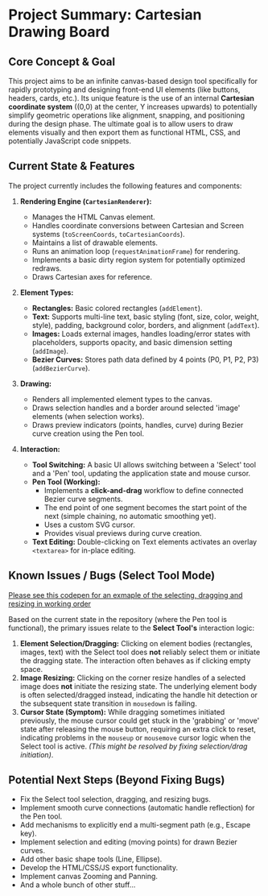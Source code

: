 # Project Summary: Cartesian Drawing Board

## Core Concept & Goal

This project aims to be an infinite canvas-based design tool specifically for rapidly prototyping and designing front-end UI elements (like buttons, headers, cards, etc.). Its unique feature is the use of an internal **Cartesian coordinate system** ((0,0) at the center, Y increases upwards) to potentially simplify geometric operations like alignment, snapping, and positioning during the design phase. The ultimate goal is to allow users to draw elements visually and then export them as functional HTML, CSS, and potentially JavaScript code snippets.

## Current State & Features

The project currently includes the following features and components:

1.  **Rendering Engine (`CartesianRenderer`):**
    *   Manages the HTML Canvas element.
    *   Handles coordinate conversions between Cartesian and Screen systems (`toScreenCoords`, `toCartesianCoords`).
    *   Maintains a list of drawable elements.
    *   Runs an animation loop (`requestAnimationFrame`) for rendering.
    *   Implements a basic dirty region system for potentially optimized redraws.
    *   Draws Cartesian axes for reference.

2.  **Element Types:**
    *   **Rectangles:** Basic colored rectangles (`addElement`).
    *   **Text:** Supports multi-line text, basic styling (font, size, color, weight, style), padding, background color, borders, and alignment (`addText`).
    *   **Images:** Loads external images, handles loading/error states with placeholders, supports opacity, and basic dimension setting (`addImage`).
    *   **Bezier Curves:** Stores path data defined by 4 points (P0, P1, P2, P3) (`addBezierCurve`).

3.  **Drawing:**
    *   Renders all implemented element types to the canvas.
    *   Draws selection handles and a border around selected 'image' elements (when selection works).
    *   Draws preview indicators (points, handles, curve) during Bezier curve creation using the Pen tool.

4.  **Interaction:**
    *   **Tool Switching:** A basic UI allows switching between a 'Select' tool and a 'Pen' tool, updating the application state and mouse cursor.
    *   **Pen Tool (Working):**
        *   Implements a **click-and-drag** workflow to define connected Bezier curve segments.
        *   The end point of one segment becomes the start point of the next (simple chaining, no automatic smoothing yet).
        *   Uses a custom SVG cursor.
        *   Provides visual previews during curve creation.
    *   **Text Editing:** Double-clicking on Text elements activates an overlay `<textarea>` for in-place editing.

## Known Issues / Bugs (Select Tool Mode)
[Please see this codepen for an exmaple of the selecting, dragging and resizing in working order](https://codepen.io/scottonanski/pen/raNqyJN)


Based on the current state in the repository (where the Pen tool is functional), the primary issues relate to the **Select Tool's** interaction logic:

1.  **Element Selection/Dragging:** Clicking on element bodies (rectangles, images, text) with the Select tool does **not** reliably select them or initiate the dragging state. The interaction often behaves as if clicking empty space.
2.  **Image Resizing:** Clicking on the corner resize handles of a selected image does **not** initiate the resizing state. The underlying element body is often selected/dragged instead, indicating the handle hit detection or the subsequent state transition in `mousedown` is failing.
3.  **Cursor State (Symptom):** While dragging sometimes initiated previously, the mouse cursor could get stuck in the 'grabbing' or 'move' state after releasing the mouse button, requiring an extra click to reset, indicating problems in the `mouseup` or `mousemove` cursor logic when the Select tool is active. *(This might be resolved by fixing selection/drag initiation)*.

## Potential Next Steps (Beyond Fixing Bugs)

*   Fix the Select tool selection, dragging, and resizing bugs.
*   Implement smooth curve connections (automatic handle reflection) for the Pen tool.
*   Add mechanisms to explicitly end a multi-segment path (e.g., Escape key).
*   Implement selection and editing (moving points) for drawn Bezier curves.
*   Add other basic shape tools (Line, Ellipse).
*   Develop the HTML/CSS/JS export functionality.
*   Implement canvas Zooming and Panning.
*   And a whole bunch of other stuff...
